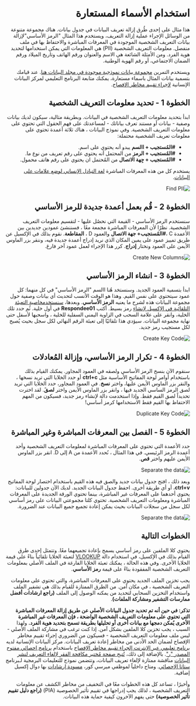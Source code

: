 <div dir=rtl>

# استخدام الأسماء المستعارة
هذا مثال على إحدى طُرق إزالة تعريف البيانات في جدول بيانات. هناك مجموعة متنوعة من الوسائل الإجراء عملية إزالة التعريف، ويستخدم هذا المثال "الرمز الأساسي"لإزالة بيانات التعريف الشخصية الموجودة في المعرفات المباشرة والاحتفاظ بها في ملف منفصل. معلومات التعريف الشخصية (PII) هي المعلومات التي يمكن استخدامها لتحديد هوية الفرد. ومن الأمثلة الشائعة هي الاسم والعنوان ورقم الهاتف وتاريخ الميلاد ورقم الضمان الاجتماعي، أو رقم الهوية الوطنية.

 ويستخدم التمرين [مجموعة بيانات نموذجية موجودة في مجلد البيانات هنا](data/Pseudonymization_example.csv). عند قيامك بتسمية بيانات المثال باسماء مستعارة، يمكنك متابعة البرنامج التعليمي لمركز البيانات الإنسانية [لإجراء تقييم مخاطر الإفصاح](https://centre.humdata.org/learning-path/disclosure-risk-assessment-overview/).

 ## الخطوة 1 - تحديد معلومات التعريف الشخصية
 ابدأ بتحديد معلومات التعريف الشخصية في البيانات. وبطريقة مثالية، سيكون لديك بيانات وصفية - بيانات أو مستند تعرف بياناتك - لمساعدتك على فهم الحقول التي تحتوي على معلومات التعريف الشخصية. وفي نموذج البيانات ، هناك ثلاثة أعمدة تحتوي على معلومات تعريف الشخصية محتملة:
 - **#المُستجيب + االسم** يبدو أنه يحتوي على اسم.
 - **#المُستجيب + الرمز** من المحتمل أنه يحتوي على رقم تعريف من نوع ما.
 - **#المُستجيب + جِهة الاتصال** من المُحتمل ان يحتوي على رقم هاتف محمول.

يستخدم كل من هذه المعرفات المباشرة [لغة التبادل الإنساني لوضع علامات على البيانات](https://hxlstandard.org).

![Find PII](images/Step1-Find-PII.png)

## الخطوة 2 - قُم بعمل أعمدة جديدة للرمز الأساسي
سنستخدم الرمز الأساسي - القيمة التي نحصُل عليها - لتقسيم معلومات التعريف الشخصية. نظرًا لأن المعرفات المباشرة مجمعة معًا ، فسننشئ عمودين جديدين بين الأعمدة C ،**#المُستجيب+ جهة الاتصال** والعمود D ، **المقاطعة**. نقوم بذلك في الإكسيل عن طريق تمييز عمود على يمين المكان الذي نريد إدراج أعمدة جديدة فيه، وننقر بزر الماوس الأيمن على العمود ونختار **إدراج**. كرر هذا الإجراء لعمل عمود آخر فارغ.

![Create New Columns](images/Step2-create-columns.png)

## الخطوة 3 - انشاء الرمز الأساسي
ابدأ بتسمية العمود الجديد. وسنستخد هُنا االسم "الرمز الأساسي" في كل منهما: كل عمود سيتحتوي على نفس القيم. وهذا هو الوقت الأنسب لتحديث أي بيانات وصفية حول مجموعة البيانات هذه لشرح ما يعنيه **الرمز الأساسي**. وبعدها، [سنستخدمخاصية التعبئة التلقائية في الإكسيل لإنشاء](https://support.microsoft.com/en-us/office/fill-data-automatically-in-worksheet-cells-74e31bdd-d993-45da-aa82-35a236c5b5db) رمز بسيط. أكتب **Respondee01** في أول خلية. ثُم حدد تلك الخلية، وانقر على علامة السحب في الزاوية اليمنى السفلية للخلية ، واسحبها لأسفل حتى نهاية مجموعة البيانات. سيؤدي هذا تلقائيًا إلى تعبئة الرقم النهائي لكل سجل بحيث يُصبح لكل مستجيب رمز جديد.

![Create Key Code](images/Step3-create-key-code.png)

## الخطوة 4 - تكرار الرمز الأساسي، وإزالة المُعادلات
سنقوم الآن بنسخ الرمز الأساسي ولصقه في العمود المجاور. يمكنك القيام بذلك باستخدام أوامر لوحة المفاتيح الأساسية مثل **ctrl+c** أو حدد الخلايا التي تريد نسخها ، والنقر بزر الماوس الأيمن عليها، واختر **نسخ**. في العمود المجاور، حدد الخلايا التي تريد لصق الرمز الساسي الجديد فيها ، وانقر بزر الماوس الأيمن واختر **لصق**ً. لقد اخترت تحديداً لصق القيم فقط. وإذا استخدمت دالة لإنشاء رمز جديد، فسيكون من المهم الاحتفاظ بها القيم فقط الاستخدامها كرمز أساسي!

![Duplicate Key Code](images/Step4-duplicate-key-code.png)

## الخطوة 5 - الفصل بين المعرفات المباشرة وغير المباشرة
حدد الأعمدة التي تحتوي على المعرفات المباشرة لمعلومات التعريف الشخصية وأحد أعمدة الرمز الرئيسي. في هذا المثال ، نُحدد الأعمدة من A إلى  D. انقر بزر الماوس الأيمن عليهم واختر **قص**.

![Separate the data](images/Step5-separate-data.png)

وبعد ذلك ، افتح جدول بيانات جديد والصق فيه هذه القيم باستخدام اختصار لوحة المفاتيح **ctrl+v**، أو أي طريقة أخرى. احفظ جدول البيانات الجديد. لديك الآن جدولين للبيانات: يحتوي أحدهما على المعرفات غير المباشرة، بينما تحتوي الورقة الجديدة على المعرفات المباشرة ومعلومات التعريف الشخصية. تحتوي كلتا مجموعتي البيانات على رمز أساسي لكل سجل من سجلات البيانات بحيث يمكن إعادة تجميع جميع البيانات عند الضرورة.

![Separate the data](images/Step5a-separate-data.png)

## الخطوات التالية
يحتوي كلا الملفين على رمز أساسي يسمح بإعادة تجميعهما معًا. وتتمثل إحدى طرق القيام بذلك في الإكسيل، في استخدام دالة [VLOOKUP](https://support.microsoft.com/en-us/office/vlookup-function-0bbc8083-26fe-4963-8ab8-93a18ad188a1) لتعبئة الخلايا تلقائياً بناءً على قيمة الخلايا الأخرى. وفي هذه الحالة ، يمكنك تعبئة الخلايا الفارغة في الملف الأصلي بمعلومات التعريف الشخصية المفقودة بناءً على قيمة **رمز الأساسي**.

يجب تخزين الملف الجديد يحتوي على المعرفات المباشرة، والتي تحتوي على معلومات التعريف الشخصية ، في مكان آمن. من الطرق الممتازة للقيام بذلك هي تشفير الملف واستخدام التخزين السحابي لتحديد من يمكنه الوصول إلى الملف  **(راجع ارشادات أفضل ممارسات التشفير ومشاركة الملفات)**.

**تذكر: في حين أنه تم تحديد جدول البيانات الأصلي عن طريق إزالة المعرفات المباشرة التي تحتوي على معلومات التعريف الشخصية الواضحة ، فإن المعرفات غير المباشرة الأخرى يُمكن دمجها مع بيانات أخرى أو تحليلها بطريقة تسمح بتحديد هوية الفرد.** ولهذا السبب ، يجب تخزين كلا الملفين بشكل آمن. إذا كنت ترغب في مشاركة الملف الأصلي - ليس ملف معلومات التعريف الشخصية - فسيكون من الضروري إجراء تقييم مخاطر الإفصاح لضمان الحد الأدنى من مخاطر إعادة تعريف البيانات. مركز البيانات الإنسانية لديه [برنامج تعليمي عبر الإنترنت  إلجراء تقييم مخاطر الإفصاح](https://centre.humdata.org/learning-path/disclosure-risk-assessment-overview/) باستخدام [برنامج إحصائي مفتوح المصدر "ر"](https://www.r-project.org/). بالإضافة إلى ذلك، [تُتيح صفحة مُختبر مكافحة الفقر لإلغاء التعريف لنشر البيانات](https://www.povertyactionlab.org/resource/data-de-identification) مناقشة ممتازة لإلغاء تعريف البيانات، وتتضمن نموذج للتعليمات البرمجية لـبرنامج [ستاتا الإحصائي](https://www.stata.com/).
ومتاح داخلياً لموظفي ميرسي كور، [مسودة إرشادات](https://docs.google.com/document/d/1wFI5Ltvu9abtuRDVVZnbY2rdR61N3Eel4egZ02HuvU0/edit?usp=sharing) بها دوال إكسيل إضافية.

وأخيرًا ، تساعد كل هذه الخطوات معًا في التخفيف من مخاطر الكشف عن معلومات التعريف الشخصية ، لذلك يجب إدراجها في تقييم تأثير الخصوصية (PIA) **(راجع دليل تقييم تأثير الخصوصية)** حتى يفهم الآخرون كيفية حماية هذه البيانات.
